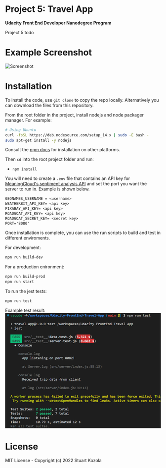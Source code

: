 # Project 5: Travel App
__Udacity Front End Developer Nanodegree Program__

Project 5 todo

# Example Screenshot
![Screenshot](/src/client/img/screenshot.png)

# Installation
To install the code, use `git clone` to copy the repo locally.  Alternatively you can download the files from this repository.

From the root folder in the project, install nodejs and node packager manager.  For example:
```bash
# Using Ubuntu
curl -fsSL https://deb.nodesource.com/setup_14.x | sudo -E bash -
sudo apt-get install -y nodejs
```

Consult the [npm docs](https://nodejs.org/en/download/package-manager/) for installation on other platforms.

Then  `cd` into the root project folder and run:
- `npm install`

You will need to create a `.env` file that contains an API key for [MeaningCloud's sentiment analysis API](https://www.meaningcloud.com/developer/sentiment-analysis/doc) and set the port you want the server to run in.  Example is shown below.

```
GEONAMES_USERNAME = <username>
WEATHERBIT_API_KEY= <api key>
PIXABAY_API_KEY= <api key>
ROADGOAT_API_KEY= <api key>
ROADGOAT_SECRET_KEY= <secret key>
PORT='8080'
```

Once installation is complete, you can use the run scripts to build and test in different enviroments.

For development:
```bash
npm run build-dev
```

For a production enironment:
```bash
npm run build-prod
npm run start
```

To run the jest tests:
```bash
npm run test
```

Example test result:
![Screenshot](/src/client/img/test_results.png)

# License
MIT License - Copyright (c) 2022 Stuart Kozola
